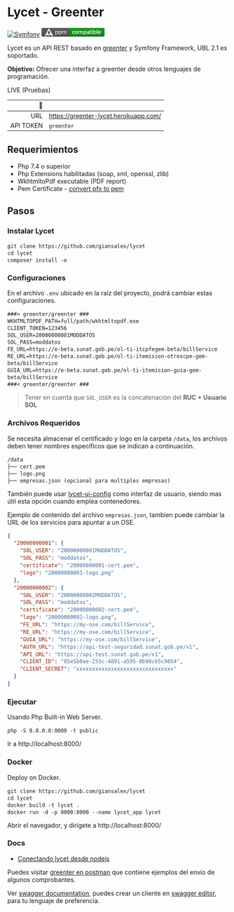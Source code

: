 # Lycet - Greenter
[![Symfony](https://github.com/giansalex/lycet/actions/workflows/symfony.yml/badge.svg)](https://github.com/giansalex/lycet/actions/workflows/symfony.yml)
[![PPM Compatible](https://raw.githubusercontent.com/php-pm/ppm-badge/master/ppm-badge.png)](https://github.com/php-pm/php-pm)

Lycet es un API REST basado en [greenter](https://github.com/thegreenter/greenter) y Symfony Framework, UBL 2.1 es soportado.

**Objetivo:** Ofrecer una interfaz a greenter desde otros lenguajes de programación. 

LIVE (Pruebas)

|      :rocket: |                                      |
|--------------:|--------------------------------------|
|URL            | https://greenter-lycet.herokuapp.com/|    
|API TOKEN      | `greenter`                           |

## Requerimientos
- Php 7.4 o superior
- Php Extensions habilitadas (soap, xml, openssl, zlib)
- WkhtmltoPdf executable (PDF report)
- Pem Certificate - [convert pfx to pem](https://github.com/thegreenter/xmldsig/blob/master/CONVERT.md)

## Pasos

### Instalar Lycet
```
git clone https://github.com/giansalex/lycet
cd lycet
composer install -o
```

### Configuraciones  
En el archivo `.env` ubicado en la raíz del proyecto, podrá cambiar estas configuraciones.
```
###> greenter/greenter ###
WKHTMLTOPDF_PATH=full/path/wkhtmltopdf.exe
CLIENT_TOKEN=123456
SOL_USER=20000000001MODDATOS
SOL_PASS=moddatos
FE_URL=https://e-beta.sunat.gob.pe/ol-ti-itcpfegem-beta/billService
RE_URL=https://e-beta.sunat.gob.pe/ol-ti-itemision-otroscpe-gem-beta/billService
GUIA_URL=https://e-beta.sunat.gob.pe/ol-ti-itemision-guia-gem-beta/billService
###< greenter/greenter ###
```

> Tener en cuenta que `SOL_USER` es la concatenación del **RUC + Usuario SOL**

### Archivos Requeridos
Se necesita almacenar el certificado y logo en la carpeta `/data`, los archivos deben tener nombres específicos que se indican
a continuación.
```
/data
├── cert.pem
├── logo.png
├── empresas.json (opcional para multiples empresas)
```
También puede usar [lycet-ui-config](https://giansalex.github.io/lycet-ui-config/) como interfaz de usuario, siendo mas útil
esta opción cuando emplea contenedores.  

Ejemplo de contenido del archivo `empresas.json`, tambien puede cambiar la URL de los servicios para apuntar a un OSE.

```json
{
  "20000000001": {
    "SOL_USER": "20000000001MODDATOS",
    "SOL_PASS": "moddatos",
    "certificate": "20000000001-cert.pem",
    "logo": "20000000001-logo.png"
  },
  "20000000002": {
    "SOL_USER": "20000000002MODDATOS",
    "SOL_PASS": "moddatos",
    "certificate": "20000000002-cert.pem",
    "logo": "20000000002-logo.png",
    "FE_URL": "https://my-ose.com/billService",
    "RE_URL": "https://my-ose.com/billService",
    "GUIA_URL": "https://my-ose.com/billService",
    "AUTH_URL": "https://api-test-seguridad.sunat.gob.pe/v1",
    "API_URL": "https://api-test.sunat.gob.pe/v1",
    "CLIENT_ID": "85e5b0ae-255c-4891-a595-0b98c65c9854",
    "CLIENT_SECRET": "xxxxxxxxxxxxxxxxxxxxxxxxxxxxxxx"
  }
}
```

### Ejecutar    
Usando Php Built-in Web Server.
```
php -S 0.0.0.0:8000 -t public
```
Ir a http://localhost:8000/


### Docker
Deploy on Docker.
```
git clone https://github.com/giansalex/lycet
cd lycet
docker build -t lycet .
docker run -d -p 8000:8000 --name lycet_app lycet 
```

Abrir el navegador, y dirígete a http://localhost:8000/

### Docs

- [Conectando lycet desde nodejs](https://github.com/giansalex/lycet-demo-js)

Puedes visitar [greenter en postman](https://www.postman.com/greenter/) que contiene ejemplos del envío de algunos comprobantes.

Ver [swagger documentation](http://petstore.swagger.io/?url=https://raw.githubusercontent.com/giansalex/lycet/master/public/swagger.yaml), puedes crear un cliente en [swagger editor](http://editor.swagger.io/?url=https://raw.githubusercontent.com/giansalex/lycet/master/public/swagger.yaml), para tu lenguaje de preferencia.

